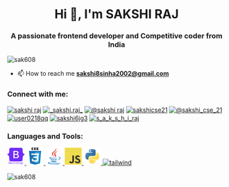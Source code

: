 <h1 align="center">Hi 👋, I'm SAKSHI RAJ</h1>
<h3 align="center">A passionate frontend developer and Competitive coder from India</h3>

<p align="left"> <img src="https://komarev.com/ghpvc/?username=sak608&label=Profile%20views&color=0e75b6&style=flat" alt="sak608" /> </p>

- 📫 How to reach me **sakshi8sinha2002@gmail.com**



<h3 align="left">Connect with me:</h3>
<p align="left">
<a href="https://linkedin.com/in/sakshi raj" target="blank"><img align="center" src="https://raw.githubusercontent.com/rahuldkjain/github-profile-readme-generator/master/src/images/icons/Social/linked-in-alt.svg" alt="sakshi raj" height="30" width="40" /></a>
<a href="https://instagram.com/_sakshi.raj_" target="blank"><img align="center" src="https://raw.githubusercontent.com/rahuldkjain/github-profile-readme-generator/master/src/images/icons/Social/instagram.svg" alt="_sakshi.raj_" height="30" width="40" /></a>
<a href="https://medium.com/@sakshi raj" target="blank"><img align="center" src="https://raw.githubusercontent.com/rahuldkjain/github-profile-readme-generator/master/src/images/icons/Social/medium.svg" alt="@sakshi raj" height="30" width="40" /></a>
<a href="https://www.codechef.com/users/sakshicse21" target="blank"><img align="center" src="https://cdn.jsdelivr.net/npm/simple-icons@3.1.0/icons/codechef.svg" alt="sakshicse21" height="30" width="40" /></a>
<a href="https://www.hackerrank.com/@sakshi_cse_21" target="blank"><img align="center" src="https://raw.githubusercontent.com/rahuldkjain/github-profile-readme-generator/master/src/images/icons/Social/hackerrank.svg" alt="@sakshi_cse_21" height="30" width="40" /></a>
<a href="https://www.leetcode.com/user0218qq" target="blank"><img align="center" src="https://raw.githubusercontent.com/rahuldkjain/github-profile-readme-generator/master/src/images/icons/Social/leet-code.svg" alt="user0218qq" height="30" width="40" /></a>
<a href="https://auth.geeksforgeeks.org/user/sakshi6jg3" target="blank"><img align="center" src="https://raw.githubusercontent.com/rahuldkjain/github-profile-readme-generator/master/src/images/icons/Social/geeks-for-geeks.svg" alt="sakshi6jg3" height="30" width="40" /></a>
<a href="https://discord.gg/s_a_k_s_h_i_raj" target="blank"><img align="center" src="https://raw.githubusercontent.com/rahuldkjain/github-profile-readme-generator/master/src/images/icons/Social/discord.svg" alt="s_a_k_s_h_i_raj" height="30" width="40" /></a>
</p>

<h3 align="left">Languages and Tools:</h3>
<p align="left"> <a href="https://getbootstrap.com" target="_blank" rel="noreferrer"> <img src="https://raw.githubusercontent.com/devicons/devicon/master/icons/bootstrap/bootstrap-plain-wordmark.svg" alt="bootstrap" width="40" height="40"/> </a> <a href="https://www.w3schools.com/css/" target="_blank" rel="noreferrer"> <img src="https://raw.githubusercontent.com/devicons/devicon/master/icons/css3/css3-original-wordmark.svg" alt="css3" width="40" height="40"/> </a> <a href="https://www.java.com" target="_blank" rel="noreferrer"> <img src="https://raw.githubusercontent.com/devicons/devicon/master/icons/java/java-original.svg" alt="java" width="40" height="40"/> </a> <a href="https://developer.mozilla.org/en-US/docs/Web/JavaScript" target="_blank" rel="noreferrer"> <img src="https://raw.githubusercontent.com/devicons/devicon/master/icons/javascript/javascript-original.svg" alt="javascript" width="40" height="40"/> </a> <a href="https://www.python.org" target="_blank" rel="noreferrer"> <img src="https://raw.githubusercontent.com/devicons/devicon/master/icons/python/python-original.svg" alt="python" width="40" height="40"/> </a> <a href="https://tailwindcss.com/" target="_blank" rel="noreferrer"> <img src="https://www.vectorlogo.zone/logos/tailwindcss/tailwindcss-icon.svg" alt="tailwind" width="40" height="40"/> </a> </p>

<p><img align="center" src="https://github-readme-streak-stats.herokuapp.com/?user=sak608&" alt="sak608" /></p>
